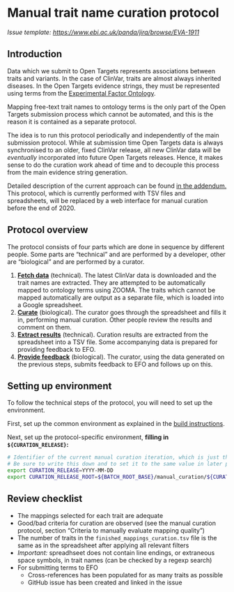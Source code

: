 # Manual trait name curation protocol
_Issue template: https://www.ebi.ac.uk/panda/jira/browse/EVA-1911_

## Introduction
Data which we submit to Open Targets represents associations between traits and variants. In the case of ClinVar, traits are almost always inherited diseases. In the Open Targets evidence strings, they must be represented using terms from the [Experimental Factor Ontology](https://www.ebi.ac.uk/efo).

Mapping free-text trait names to ontology terms is the only part of the Open Targets submission process which cannot be automated, and this is the reason it is contained as a separate protocol.

The idea is to run this protocol periodically and independently of the main submission protocol. While at submission time Open Targets data is always synchronised to an older, fixed ClinVar release, all new ClinVar data will be *eventually* incorporated into future Open Targets releases. Hence, it makes sense to do the curation work ahead of time and to decouple this process from the main evidence string generation.

Detailed description of the current approach can be found [in the addendum.](detailed-description.md) This protocol, which is currently performed with TSV files and spreadsheets, will be replaced by a web interface for manual curation before the end of 2020.

## Protocol overview
The protocol consists of four parts which are done in sequence by different people. Some parts are “technical” and are performed by a developer, other are “biological” and are performed by a curator.
1. [**Fetch data**](step1-fetch-clinvar-data.md) (technical). The latest ClinVar data is downloaded and the trait names are extracted. They are attempted to be automatically mapped to ontology terms using ZOOMA. The traits which cannot be mapped automatically are output as a separate file, which is loaded into a Google spreadsheet.
1. [**Curate**](step2-manual-curation.md) (biological). The curator goes through the spreadsheet and fills it in, performing manual curation. Other people review the results and comment on them.
1. [**Extract results**](step3-export-results.md) (technical). Curation results are extracted from the spreadsheet into a TSV file. Some accompanying data is prepared for providing feedback to EFO.
1. [**Provide feedback**](step4-submit-efo-feedback.md) (biological). The curator, using the data generated on the previous steps, submits feedback to EFO and follows up on this. 

## Setting up environment
To follow the technical steps of the protocol, you will need to set up the environment.

First, set up the common environment as explained in the [build instructions](../build.md).

Next, set up the protocol-specific environment, **filling in `${CURATION_RELEASE}`:**
```bash
# Identifier of the current manual curation iteration, which is just the current date.
# Be sure to write this down and to set it to the same value in later parts of this protocol. 
export CURATION_RELEASE=YYYY-MM-DD
export CURATION_RELEASE_ROOT=${BATCH_ROOT_BASE}/manual_curation/${CURATION_RELEASE}
```

## Review checklist
* The mappings selected for each trait are adequate
* Good/bad criteria for curation are observed (see the manual curation protocol, section “Criteria to manually evaluate mapping quality”)
* The number of traits in the `finished_mappings_curation.tsv` file is the same as in the spreadsheet after applying all relevant filters
* _Important:_ spreadhseet does not contain line endings, or extraneous space symbols, in trait names (can be checked by a regexp search)
* For submitting terms to EFO
  + Cross-references has been populated for as many traits as possible
  + GitHub issue has been created and linked in the issue
